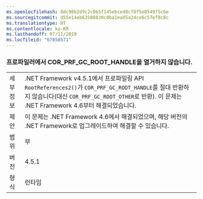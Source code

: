 ```yaml
---
ms.openlocfilehash: 8dc98b2d9c2c0b5f145ebce48cf8f5e054975c6e
ms.sourcegitcommit: d55e14eb63588830c0ba1ea95a24ce6c57ef8c8c
ms.translationtype: HT
ms.contentlocale: ko-KR
ms.lasthandoff: 07/11/2019
ms.locfileid: "67858571"
---
```

### <a name="corprfgcroothandles-are-not-being-enumerated-by-profilers"></a>프로파일러에서 COR_PRF_GC_ROOT_HANDLE을 열거하지 않습니다.

|   |   |
|---|---|
|세부 정보|.NET Framework v4.5.1에서 프로파일링 API <code>RootReferences2()</code>가 <code>COR_PRF_GC_ROOT_HANDLE</code>를 절대 반환하지 않습니다(대신 <code>COR_PRF_GC_ROOT_OTHER</code>로 반환). 이 문제는 .NET Framework 4.6부터 해결되었습니다.|
|제안|이 문제는 .NET Framework 4.6에서 해결되었으며, 해당 버전의 .NET Framework로 업그레이드하여 해결할 수 있습니다.|
|범위|부|
|버전|4.5.1|
|형식|런타임|

